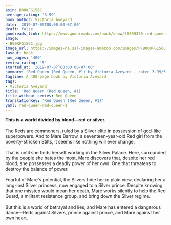 ```yaml
---
asin: B00KFG156C
average_rating: '3.99'
book_author: Victoria Aveyard
date: '2019-07-09T00:00:00-07:00'
draft: false
goodreads_link: https://www.goodreads.com/book/show/36869370-red-queen
image:
- B00KFG156C.jpg
image_url: https://images-na.ssl-images-amazon.com/images/P/B00KFG156C.01._SCLZZZZZZZ.jpg
layout: book
num_pages: '400'
review_rating: '5'
started_at: '2019-07-07T00:00:00-07:00'
summary: 'Red Queen (Red Queen, #1) by Victoria Aveyard - rated 3.99/5 on Goodreads'
tagline: A 400-page book by Victoria Aveyard
tags:
- Victoria Aveyard
title: 'Red Queen (Red Queen, #1)'
title_without_series: Red Queen
translationKey: 'Red Queen (Red Queen, #1)'
yaml: red-queen-red-queen-1
---
```


<b>This is a world divided by blood—red or silver.</b><br /><br />The Reds are commoners, ruled by a Silver elite in possession of god-like superpowers. And to Mare Barrow, a seventeen-year-old Red girl from the poverty-stricken Stilts, it seems like nothing will ever change.<br /><br />That is until she finds herself working in the Silver Palace. Here, surrounded by the people she hates the most, Mare discovers that, despite her red blood, she possesses a deadly power of her own. One that threatens to destroy the balance of power.<br /><br />Fearful of Mare's potential, the Silvers hide her in plain view, declaring her a long-lost Silver princess, now engaged to a Silver prince. Despite knowing that one misstep would mean her death, Mare works silently to help the Red Guard, a militant resistance group, and bring down the Silver regime.<br /><br />But this is a world of betrayal and lies, and Mare has entered a dangerous dance—Reds against Silvers, prince against prince, and Mare against her own heart.
